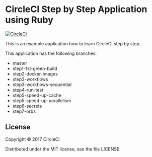 # CircleCI Step by Step Application using Ruby
[![CircleCI](https://circleci.com/gh/CircleCI-Public/circleci-step-by-step-ruby/tree/step6-secrets.svg?style=svg)](https://circleci.com/gh/CircleCI-Public/circleci-step-by-step-ruby/tree/step6-secrets)

This is an example application how to learn CircleCI step by step.

This application has the following branches: 

- master
- step1-1st-green-build
- step2-docker-images
- step3-workflows
- step3-workflows-sequential
- step4-run-test
- step5-speed-up-cache
- step5-speed-up-parallelism
- step6-secrets
- step7-orbs

## License

Copyright © 2017 CircleCI

Distributed under the MIT license, see the file LICENSE.

